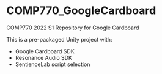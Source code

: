 # COMP770_GoogleCardboard

COMP770 2022 S1 Repository for Google Cardboard

This is a pre-packaged Unity project with:

- Google Cardboard SDK
- Resonance Audio SDK
- SentienceLab script selection
